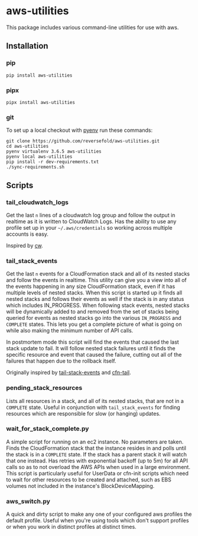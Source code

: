 # aws-utilities

This package includes various command-line utilities for use with aws.

## Installation
### pip
```
pip install aws-utilities
```

### pipx
```
pipx install aws-utilities
```

### git
To set up a local checkout with [pyenv](https://github.com/pyenv/pyenv) run these commands:
```
git clone https://github.com/reversefold/aws-utilities.git
cd aws-utilities
pyenv virtualenv 3.6.5 aws-utilities
pyenv local aws-utilities
pip install -r dev-requirements.txt
./sync-requirements.sh
```

## Scripts
### tail_cloudwatch_logs

Get the last `n` lines of a cloudwatch log group and follow the output in realtime as it is written to CloudWatch Logs. Has the ability to use any profile set up in your `~/.aws/credentials` so working across multiple accounts is easy.

Inspired by [cw](https://github.com/lucagrulla/cw).


### tail_stack_events

Get the last `n` events for a CloudFormation stack and all of its nested stacks and follow the events in realtime. This utility can give you a view into all of the events happening in any size CloudFormation stack, even if it has multiple levels of nested stacks. When this script is started up it finds all nested stacks and follows their events as well if the stack is in any status which includes IN_PROGRESS. When following stack events, nested stacks will be dynamically added to and removed from the set of stacks being queried for events as nested stacks go into the various `IN_PROGRESS` and `COMPLETE` states. This lets you get a complete picture of what is going on while also making the minimum number of API calls.

In postmortem mode this script will find the events that caused the last stack update to fail. It will follow nested stack failures until it finds the specific resource and event that caused the failure, cutting out all of the failures that happen due to the rollback itself.

Originally inspired by [tail-stack-events](https://github.com/tmont/tail-stack-events) and [cfn-tail](https://github.com/taimos/cfn-tail).


### pending_stack_resources

Lists all resources in a stack, and all of its nested stacks, that are not in a `COMPLETE` state. Useful in conjunction with `tail_stack_events` for finding resources which are responsible for slow (or hanging) updates.


### wait_for_stack_complete.py

A simple script for running on an ec2 instance. No parameters are taken. Finds the CloudFormation stack that the instance resides in and polls until the stack is in a `COMPLETE` state. If the stack has a parent stack it will watch that one instead. Has retries with exponential backoff (up to 5m) for all API calls so as to not overload the AWS APIs when used in a large environment. This script is particularly useful for UserData or cfn-init scripts which need to wait for other resources to be created and attached, such as EBS volumes not included in the instance's BlockDeviceMapping.


### aws_switch.py

A quick and dirty script to make any one of your configured aws profiles the default profile. Useful when you're using tools which don't support profiles or when you work in distinct profiles at distinct times.
